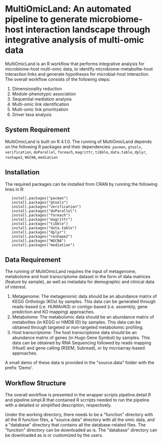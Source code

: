 # MultiOmicLand: An automated pipeline to generate microbiome-host interaction landscape through integrative analysis of multi-omic data
MultiOmicLand is an R workflow that performs integrative analysis for microbiome-host multi-omic data, to identify microbiome-metabolite-host interaction links and generate hypotheses for microbial-host interaction. The overall workflow consists of the following steps:

1. Dimensionality reduction
2. Module-phenotypic association
3. Sequential mediation analysis
4. Multi-omic link identification
5. Multi-omic link prioritization
6. Driver taxa analysis

## System Requirement
MultiOmicLand is built on R 4.1.0. The running of MultiOmicLand depends on the following R packages and their dependencies:
`pacman`, `gtools`, `verification`, `doParallel`, `foreach`, `magrittr`, `tibble`, `data.table`, `dplyr`, `reshape2`, `WGCNA`, `mediation`

## Installation
The required packages can be installed from CRAN by running the following lines in R:
```
   install.packages("pacman")
   install.packages("gtools")
   install.packages("verification")
   install.packages("doParallel")
   install.packages("foreach")
   install.packages("magrittr")
   install.packages("tibble")
   install.packages("data.table")
   install.packages("dplyr")
   install.packages("reshape2")
   install.packages("WGCNA")
   install.packages("mediation")
``` 
## Data Requirement
The running of MultiOmicLand requires the input of metagenome, metabolome and host transcriptome dataset in the form of data matrices (feature by sample), as well as metadata for demographic and clinical data of interest.

1. Metagenome: The metagenomic data should be an abundance matrix of KEGG Orthologs (KOs) by samples. This data can be generated through reads-based (i.e. HUMAnN3) or contigs-based (i.e. assembly, gene prediction and KO mapping) approaches.
2. Metabolome: The metabolomic data should be an abundance matrix of metabolites (in KEGG or HMDB ID) by samples. This data can be obtained through targeted or non-targeted metabolomic profiling.
3. Host transcriptome: The host transcriptome data should be an abundance matrix of genes (in Hugo Gene Symbol) by samples. This data can be obtained by RNA Sequencing followed by reads mapping (Hisat) and gene calling (RSEM, Subread), or by microarray-based approaches.

A small demo of these data is provided in the "source.data" folder with the prefix 'Demo'.

## Workflow Structure
The overall workflow is presented in the wrapper scripts pipeline.detail.R and pipeline.simpl.R that contained R scrripts needed to run the pipeline with a detailed or simplified description, respectively. 

Under the working directory, there needs to be a "function" directory with all the R function files, a "source.data" directory with all the omic data, and a "database" directory that contains all the database-related files. The "function" directory can be downloaded as is. The "database" directory can be downloaded as is or customized by the users.
